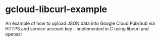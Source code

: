# gcloud-libcurl-example
An example of how to upload JSON data into Google Cloud Pub/Sub via HTTPS and service account key - implemented in C using libcurl and openssl
